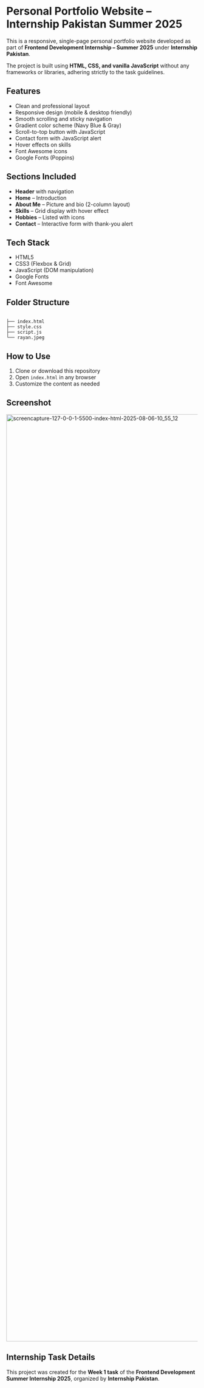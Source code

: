 # Personal Portfolio Website – Internship Pakistan Summer 2025

This is a responsive, single-page personal portfolio website developed as part of **Frontend Development Internship – Summer 2025** under **Internship Pakistan**.

The project is built using **HTML, CSS, and vanilla JavaScript** without any frameworks or libraries, adhering strictly to the task guidelines.

## Features

- Clean and professional layout
- Responsive design (mobile & desktop friendly)
- Smooth scrolling and sticky navigation
- Gradient color scheme (Navy Blue & Gray)
- Scroll-to-top button with JavaScript
- Contact form with JavaScript alert
- Hover effects on skills
- Font Awesome icons
- Google Fonts (Poppins)

## Sections Included

- **Header** with navigation
- **Home** – Introduction
- **About Me** – Picture and bio (2-column layout)
- **Skills** – Grid display with hover effect
- **Hobbies** – Listed with icons
- **Contact** – Interactive form with thank-you alert

## Tech Stack

- HTML5
- CSS3 (Flexbox & Grid)
- JavaScript (DOM manipulation)
- Google Fonts
- Font Awesome

## Folder Structure

```

├── index.html
├── style.css
├── script.js
└── rayan.jpeg

```

## How to Use

1. Clone or download this repository
2. Open `index.html` in any browser
3. Customize the content as needed

## Screenshot

<img width="1920" height="2440" alt="screencapture-127-0-0-1-5500-index-html-2025-08-06-10_55_12" src="https://github.com/user-attachments/assets/be93b0aa-1cd4-440a-9ca2-85db8bfa2185" />


## Internship Task Details

This project was created for the **Week 1 task** of the **Frontend Development Summer Internship 2025**, organized by **Internship Pakistan**.
